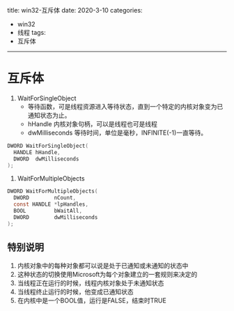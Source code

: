 title: win32-互斥体
date: 2020-3-10
categories: 
- win32
- 线程
tags: 
- 互斥体
---

# 互斥体
1. WaitForSingleObject
   - 等待函数，可是线程资源进入等待状态，直到一个特定的内核对象变为已通知状态为止。
   - hHandle 内核对象句柄，可以是线程也可是线程
   - dwMilliseconds 等待时间，单位是毫秒，INFINITE(-1)一直等待。

```c
DWORD WaitForSingleObject(
  HANDLE hHandle,
  DWORD  dwMilliseconds
);
```

1. WaitForMultipleObjects 

```c
DWORD WaitForMultipleObjects(
  DWORD        nCount,
  const HANDLE *lpHandles,
  BOOL         bWaitAll,
  DWORD        dwMilliseconds
);
```

## 特别说明
1. 内核对象中的每种对象都可以说是处于已通知或未通知的状态中
2. 这种状态的切换使用Microsoft为每个对象建立的一套规则来决定的
3. 当线程正在运行的时候，线程内核对象处于未通知状态
4. 当线程终止运行的时候，他变成已通知状态
5. 在内核中是一个BOOL值，运行是FALSE，结束时TRUE